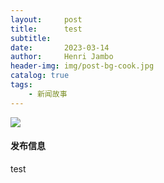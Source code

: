 ```yaml
---
layout:     post
title:      test
subtitle:   
date:       2023-03-14
author:     Henri Jambo
header-img: img/post-bg-cook.jpg
catalog: true
tags:
    - 新闻故事
---
```


![]({{site.baseurl}}/img/logo.png)

#### 发布信息
test



